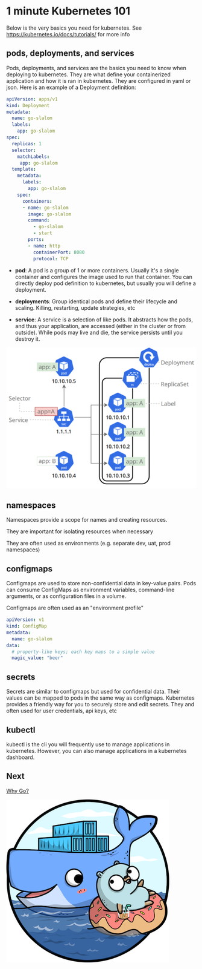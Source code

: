 # 1 minute Kubernetes 101

Below is the very basics you need for kubernetes. See <https://kubernetes.io/docs/tutorials/> for more info

## pods, deployments, and services

Pods, deployments, and services are the basics you need to know when deploying to kubernetes. They are what define your containerized application and how it is ran in kubernetes. They are configured in yaml or json. Here is an example of a Deployment definition:

```yaml
apiVersion: apps/v1
kind: Deployment
metadata:
  name: go-slalom
  labels:
    app: go-slalom
spec:
  replicas: 1
  selector:
    matchLabels:
     app: go-slalom
  template:
    metadata:
      labels:
        app: go-slalom
    spec:
      containers:
      - name: go-slalom
        image: go-slalom
        command:
          - go-slalom
          - start
        ports:
        - name: http
          containerPort: 8080
          protocol: TCP

```

- **pod**: A pod is a group of 1 or more containers. Usually it's a single container and configures the image used to run that container. You can directly deploy pod definition to kubernetes, but usually you will define a deployment.

- **deployments**: Group identical pods and define their lifecycle and scaling. Killing, restarting, update strategies, etc

- **service**: A service is a selection of like pods. It abstracts how the pods, and thus your application, are accessed (either in the cluster or from outside). While pods may live and die, the service persists until you destroy it.

![service](images/service-mapping.svg)

## namespaces

Namespaces provide a scope for names and creating resources. 

They are important for isolating resources when necessary

They are often used as environments (e.g. separate dev, uat, prod namespaces)

## configmaps

Configmaps are used to store non-confidential data in key-value pairs. Pods can consume ConfigMaps as environment variables, command-line arguments, or as configuration files in a volume.

Configmaps are often used as an "environment profile"

```yaml
apiVersion: v1
kind: ConfigMap
metadata:
  name: go-slalom
data:
  # property-like keys; each key maps to a simple value
  magic_value: "beer"
```  

## secrets

Secrets are similar to configmaps but used for confidential data. Their values can be mapped to pods in the same way as configmaps. Kubernetes provides a friendly way for you to securely store and edit secrets. They and often used for user credentials, api keys, etc

## kubectl

kubectl is the cli you will frequently use to manage applications in kubernetes. However, you can also manage applications in a kubernetes dashboard.

## Next

[Why Go?](why-go.md)

![k8s-and-gopher](images/k8s-and-gopher-ocean.png)
